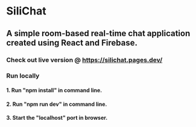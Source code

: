 # SiliChat

## A simple room-based real-time chat application created using React and Firebase.

### Check out live version @ https://silichat.pages.dev/
### Run locally

#### 1. Run "npm install" in command line.
#### 2. Run "npm run dev" in command line.
#### 3. Start the "localhost" port in browser.
